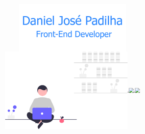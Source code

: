 <p align="center">
  <a href="#">
    <img align="center" width="350" src="logo.jpg" alt="logo />
  </a>
  <a href="#">
     <img align="center" width="400" src="undraw_freelancer.svg" alt="logo />                                                   
  </a>
</p>

<p align="center">
  <a href="https://github.com/danjosepad/github-readme-stats">
    <img
      align="center"
      src="https://github-readme-stats.vercel.app/api/top-langs/?username=danjosepad&layout=compact"
    />
  </a>
  <a href="https://github.com/danjosepad/github-readme-stats">
    <img
      align="center"
      height="165"
      src="https://github-readme-stats.vercel.app/api?username=danjosepad&count_private=true&show_icons=true&custom_title=Github%20Status&hide=issues"
    />
  </a>
</p>
